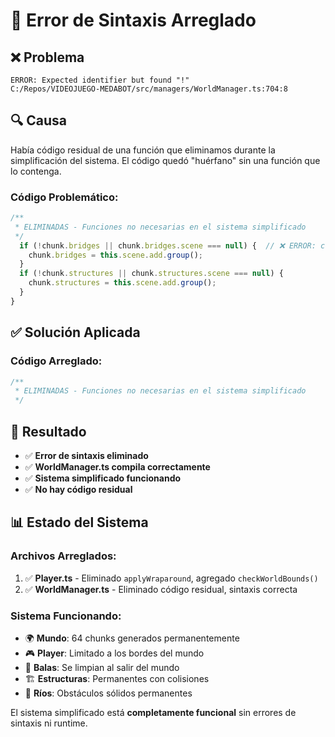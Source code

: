 # 🔧 Error de Sintaxis Arreglado

## ❌ Problema
```
ERROR: Expected identifier but found "!"
C:/Repos/VIDEOJUEGO-MEDABOT/src/managers/WorldManager.ts:704:8
```

## 🔍 Causa
Había código residual de una función que eliminamos durante la simplificación del sistema. El código quedó "huérfano" sin una función que lo contenga.

### **Código Problemático:**
```typescript
/**
 * ELIMINADAS - Funciones no necesarias en el sistema simplificado
 */
  if (!chunk.bridges || chunk.bridges.scene === null) {  // ❌ ERROR: código sin función
    chunk.bridges = this.scene.add.group();
  }
  if (!chunk.structures || chunk.structures.scene === null) {
    chunk.structures = this.scene.add.group();
  }
}
```

## ✅ Solución Aplicada

### **Código Arreglado:**
```typescript
/**
 * ELIMINADAS - Funciones no necesarias en el sistema simplificado
 */
```

## 🎯 Resultado

- ✅ **Error de sintaxis eliminado**
- ✅ **WorldManager.ts compila correctamente**
- ✅ **Sistema simplificado funcionando**
- ✅ **No hay código residual**

## 📊 Estado del Sistema

### **Archivos Arreglados:**
1. ✅ **Player.ts** - Eliminado `applyWraparound`, agregado `checkWorldBounds()`
2. ✅ **WorldManager.ts** - Eliminado código residual, sintaxis correcta

### **Sistema Funcionando:**
- 🌍 **Mundo**: 64 chunks generados permanentemente
- 🎮 **Player**: Limitado a los bordes del mundo
- 🔫 **Balas**: Se limpian al salir del mundo
- 🏗️ **Estructuras**: Permanentes con colisiones
- 🌊 **Ríos**: Obstáculos sólidos permanentes

El sistema simplificado está **completamente funcional** sin errores de sintaxis ni runtime.